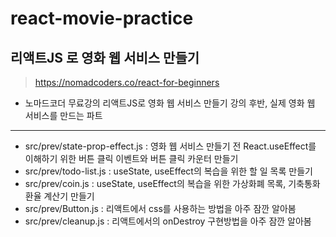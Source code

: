 # react-movie-practice
## 리액트JS 로 영화 웹 서비스 만들기

> https://nomadcoders.co/react-for-beginners

- 노마드코더 무료강의 리액트JS로 영화 웹 서비스 만들기 강의 후반, 실제 영화 웹 서비스를 만드는 파트

---

- src/prev/state-prop-effect.js : 영화 웹 서비스 만들기 전 React.useEffect를 이해하기 위한 버튼 클릭 이벤트와 버튼 클릭 카운터 만들기
- src/prev/todo-list.js : useState, useEffect의 복습을 위한 할 일 목록 만들기
- src/prev/coin.js : useState, useEffect의 복습을 위한 가상화폐 목록, 기축통화 환율 계산기 만들기
- src/prev/Button.js : 리액트에서 css를 사용하는 방법을 아주 잠깐 알아봄
- src/prev/cleanup.js : 리액트에서의 onDestroy 구현방법을 아주 잠깐 알아봄
